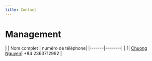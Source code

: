 ```yaml
---
title: Contact
---
```


# Management

|  | Nom complet | numéro de téléphone|
|-------|--------|
| 1| [Chuong Nguyen](vanchuongnguyen)| +84 2363712992 |